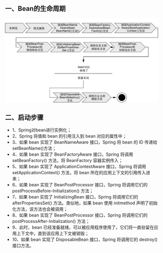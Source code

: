 ## 一、Bean的生命周期
![image](../_media/image.png)

## 二、启动步骤
+ 1、Spring对bean进行实例化；
+ 2、Spring 将值和 bean 的引用注入到 bean 对应的属性中；
+ 3、如果 bean 实现了 BeanNameAware 接口，Spring 将 bean 的 ID 传递给 setBeanName()方法；
+ 4、如果 bean 实现了 BeanFactoryAware 接口，Spring 将调用  setBeanFactory() 方法，将 BeanFactory 容器实例传入；
+ 5、如果 bean 实现了 ApplicationContextAware 接口，Spring 将调用 setApplicationContext() 方法，将 bean 所在的应用上下文的引用传入进来；
+ 6、如果 bean 实现了 BeanPostProcessor 接口，Spring 将调用它们的 postProcessBefore-Initialization() 方法；
+ 7、如果 bean 实现了 InitializingBean 接口，Spring 将调用它们的 afterPropertiesSet() 方法。类似地，如果 bean 使用 initmethod 声明了初始化方法，该方法也会被调用；
+ 8、如果 bean 实现了 BeanPostProcessor 接口，Spring 将调用它们的 postProcessAfter-Initialization() 方法；
+ 9、此时，bean 已经准备就绪，可以被应用程序使用了，它们将一直驻留在应用上下文中，直到该应用上下文被销毁；
+ 10、如果 bean 实现了 DisposableBean 接口，Spring 将调用它的 destroy() 接口方法。

